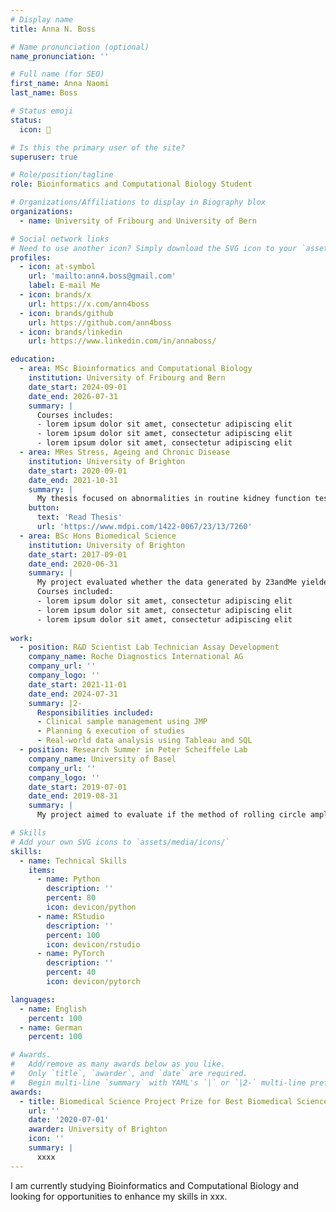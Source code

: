```yaml
---
# Display name
title: Anna N. Boss

# Name pronunciation (optional)
name_pronunciation: ''

# Full name (for SEO)
first_name: Anna Naomi
last_name: Boss

# Status emoji
status:
  icon: 🐳

# Is this the primary user of the site?
superuser: true

# Role/position/tagline
role: Bioinformatics and Computational Biology Student

# Organizations/Affiliations to display in Biography blox
organizations:
  - name: University of Fribourg and University of Bern

# Social network links
# Need to use another icon? Simply download the SVG icon to your `assets/media/icons/` folder.
profiles:
  - icon: at-symbol
    url: 'mailto:ann4.boss@gmail.com'
    label: E-mail Me
  - icon: brands/x
    url: https://x.com/ann4boss
  - icon: brands/github
    url: https://github.com/ann4boss
  - icon: brands/linkedin
    url: https://www.linkedin.com/in/annaboss/

education:
  - area: MSc Bioinformatics and Computational Biology
    institution: University of Fribourg and Bern
    date_start: 2024-09-01
    date_end: 2026-07-31
    summary: |
      Courses includes:
      - lorem ipsum dolor sit amet, consectetur adipiscing elit
      - lorem ipsum dolor sit amet, consectetur adipiscing elit
      - lorem ipsum dolor sit amet, consectetur adipiscing elit
  - area: MRes Stress, Ageing and Chronic Disease
    institution: University of Brighton
    date_start: 2020-09-01
    date_end: 2021-10-31
    summary: |
      My thesis focused on abnormalities in routine kidney function tests as a marker of severe COVID-19 using machine learning techniques.
    button:
      text: 'Read Thesis'
      url: 'https://www.mdpi.com/1422-0067/23/13/7260'
  - area: BSc Hons Biomedical Science
    institution: University of Brighton
    date_start: 2017-09-01
    date_end: 2020-06-31
    summary: |
      My project evaluated whether the data generated by 23andMe yielded SNPs thought to have a significant effect on the metabolism of simvastatin and warfarin.
      Courses included:
      - lorem ipsum dolor sit amet, consectetur adipiscing elit
      - lorem ipsum dolor sit amet, consectetur adipiscing elit
      - lorem ipsum dolor sit amet, consectetur adipiscing elit
  
work:
  - position: R&D Scientist Lab Technician Assay Development
    company_name: Roche Diagnostics International AG
    company_url: ''
    company_logo: ''
    date_start: 2021-11-01
    date_end: 2024-07-31
    summary: |2-
      Responsibilities included:
      - Clinical sample management using JMP
      - Planning & execution of studies
      - Real-world data analysis using Tableau and SQL
  - position: Research Summer in Peter Scheiffele Lab
    company_name: University of Basel
    company_url: ''
    company_logo: ''
    date_start: 2019-07-01
    date_end: 2019-08-31
    summary: |
      My project aimed to evaluate if the method of rolling circle amplification can be used to detect alternative spliced mRNA in cortical neurons in mice.

# Skills
# Add your own SVG icons to `assets/media/icons/`
skills:
  - name: Technical Skills
    items:
      - name: Python
        description: ''
        percent: 80
        icon: devicon/python
      - name: RStudio
        description: ''
        percent: 100
        icon: devicon/rstudio
      - name: PyTorch
        description: ''
        percent: 40
        icon: devicon/pytorch

languages:
  - name: English
    percent: 100
  - name: German
    percent: 100

# Awards.
#   Add/remove as many awards below as you like.
#   Only `title`, `awarder`, and `date` are required.
#   Begin multi-line `summary` with YAML's `|` or `|2-` multi-line prefix and indent 2 spaces below.
awards:
  - title: Biomedical Science Project Prize for Best Biomedical Science Project
    url: ''
    date: '2020-07-01'
    awarder: University of Brighton
    icon: ''
    summary: |
      xxxx
---
```


I am currently studying Bioinformatics and Computational Biology and looking for opportunities to enhance my skills in xxx.